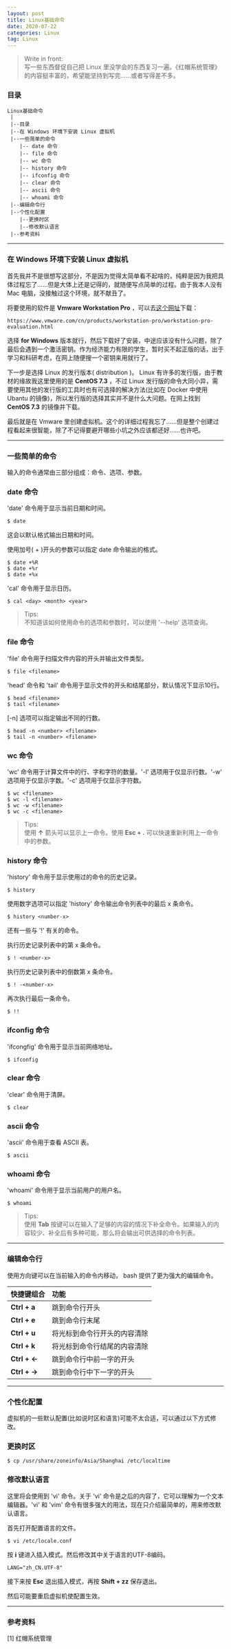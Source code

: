```yaml
---
layout: post
title: Linux基础命令
date: 2020-07-22
categories: Linux
tag: Linux
---
```


> Write in front: <br> 写一些东西督促自己把 Linux 里没学会的东西复习一遍。《红帽系统管理》的内容挺丰富的，希望能坚持到写完……或者写得差不多。

### 目录

```
Linux基础命令
 |
 |--目录
 |--在 Windows 环境下安装 Linux 虚拟机
 |--一些简单的命令
    |-- date 命令
    |-- file 命令
    |-- wc 命令
    |-- history 命令
    |-- ifconfig 命令
    |-- clear 命令
    |-- ascii 命令
    |-- whoami 命令
 |--编辑命令行
 |--个性化配置
    |--更换时区
    |--修改默认语言
 |--参考资料
```

<hr />

### 在 Windows 环境下安装 Linux 虚拟机

首先我并不是很想写这部分，不是因为觉得太简单看不起啥的，纯粹是因为我把具体过程忘了……但是大体上还是记得的，就随便写点简单的过程。由于我本人没有 Mac 电脑，没接触过这个环境，就不献丑了。

将要使用的软件是 **Vmware Workstation Pro** ，可以去[这个网址](https://www.vmware.com/cn/products/workstation-pro/workstation-pro-evaluation.html)下载：

```
https://www.vmware.com/cn/products/workstation-pro/workstation-pro-evaluation.html
```

选择 **for Windows** 版本就行，然后下载好了安装，中途应该没有什么问题，除了最后会遇到一个激活密钥。作为经济能力有限的学生，暂时买不起正版的话，出于学习和科研考虑，在网上随便搜一个密钥来用就行了。

下一步是选择 Linux 的发行版本( distribution )。 Linux 有许多的发行版，由于教材的缘故我这里使用的是 **CentOS 7.3** ，不过 Linux 发行版的命令大同小异，需要使用其他的发行版的工具时也有可选择的解决方法(比如在 Docker 中使用 Ubantu 的镜像)，所以发行版的选择其实并不是什么大问题。在网上找到 **CentOS 7.3** 的镜像并下载。

最后就是在 Vmware 里创建虚拟机。这个的详细过程我忘了……但是整个创建过程看起来很智能，除了不记得要避开哪些小坑之外应该都还好……也许吧。

<hr />

### 一些简单的命令

输入的命令通常由三部分组成：命令、选项、参数。

### **date** 命令

'date' 命令用于显示当前日期和时间。

```
$ date
```
这会以默认格式输出日期和时间。

使用加号( + )开头的参数可以指定 date 命令输出的格式。

```
$ date +%R
$ date +%r
$ date +%x
```

'cal' 命令用于显示日历。

```
$ cal <day> <month> <year>
```

>Tips: <br> 不知道该如何使用命令的选项和参数时，可以使用 '--help' 选项查询。

### **file** 命令

'file' 命令用于扫描文件内容的开头并输出文件类型。

```
$ file <filename>
```

'head' 命令和 'tail' 命令用于显示文件的开头和结尾部分，默认情况下显示10行。

```
$ head <filename>
$ tail <filename>
```

[-n] 选项可以指定输出不同的行数。

```
$ head -n <number> <filename>
$ tail -n <number> <filename>
```

### **wc** 命令

'wc' 命令用于计算文件中的行、字和字符的数量。'-l' 选项用于仅显示行数。'-w' 选项用于仅显示字数。'-c' 选项用于仅显示字符数。

```
$ wc <filename>
$ wc -l <filename>
$ wc -w <filename>
$ wc -c <filename>
```

>Tips: <br> 使用 **↑** 箭头可以显示上一命令。使用 **Esc + .** 可以快速重新利用上一命令中的参数。

### **history** 命令

'history' 命令用于显示使用过的命令的历史记录。

```
$ history
```

使用数字选项可以指定 'history' 命令输出命令列表中的最后 x 条命令。

```
$ history <number-x>
```

还有一些与 '!' 有关的命令。

执行历史记录列表中的第 x 条命令。

```
$ ! <number-x>
```

执行历史记录列表中的倒数第 x 条命令。

```
$ ! -<number-x>
```

再次执行最后一条命令。

```
$ !!
```

### **ifconfig** 命令

'ifcongfig' 命令用于显示当前网络地址。

```
$ ifconfig
```

### **clear** 命令

'clear' 命令用于清屏。

```
$ clear
```

### **ascii** 命令

'ascii' 命令用于查看 ASCII 表。

```
$ ascii
```

### **whoami** 命令

'whoami' 命令用于显示当前用户的用户名。

```
$ whoami
```

>Tips: <br> 使用 **Tab** 按键可以在输入了足够的内容的情况下补全命令。如果输入的内容较少、补全后有多种可能，那么将会输出可供选择的命令列表。

<hr />

### 编辑命令行

使用方向键可以在当前输入的命令内移动， bash 提供了更为强大的编辑命令。

| 快捷键组合 | 功能  |
| :-------- | :---- |
| **Ctrl + a** | 跳到命令行开头 |
| **Ctrl + e** | 跳到命令行末尾 |
| **Ctrl + u** | 将光标到命令行开头的内容清除 |
| **Ctrl + k** | 将光标到命令行结尾的内容清除 |
| **Ctrl + ←** | 跳到命令行中前一字的开头 |
| **Ctrl + →** | 跳到命令行中下一字的开头 |

<hr />

### 个性化配置

虚拟机的一些默认配置(比如说时区和语言)可能不太合适，可以通过以下方式修改。

### 更换时区

```
$ cp /usr/share/zoneinfo/Asia/Shanghai /etc/localtime
```

### 修改默认语言

这里将会使用到 'vi' 命令。关于 'vi' 命令是之后的内容了，它可以理解为一个文本编辑器。'vi' 和 'vim' 命令有很多强大的用法，现在只介绍最简单的，用来修改默认语言。

首先打开配置语言的文件。

```
$ vi /etc/locale.conf
```

按 **i** 键进入插入模式。然后修改其中关于语言的UTF-8编码。

```
LANG="zh_CN.UTF-8"
```

接下来按 **Esc** 退出插入模式，再按 **Shift + zz** 保存退出。

然后可能要重启虚拟机使配置生效。

<hr />

### 参考资料

[1] 红帽系统管理